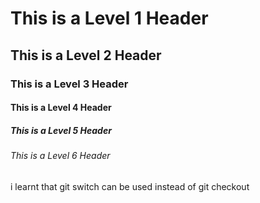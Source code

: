 # This is a Level 1 Header

## This is a Level 2 Header

### This is a Level 3 Header

#### This is a Level 4 Header

##### This is a Level 5 Header

###### This is a Level 6 Header
i learnt that git switch can be used instead of git checkout
